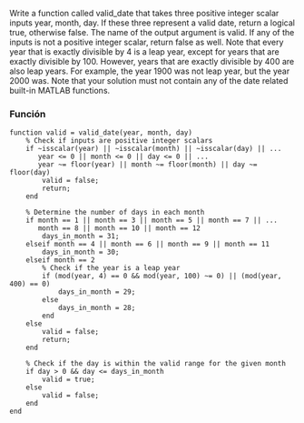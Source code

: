 Write a function called valid_date that takes three positive integer scalar inputs year, month, day. If these three represent a valid date, return a logical true, otherwise false. The name of the output argument is valid. If any of the inputs is not a positive integer scalar, return false as well. Note that every year that is exactly divisible by 4 is a leap year, except for years that are exactly divisible by 100. However, years that are exactly divisible by 400 are also leap years. For example, the year 1900 was not leap year, but the year 2000 was. Note that your solution must not contain any of the date related built-in MATLAB functions.	

### Función
```
function valid = valid_date(year, month, day)
    % Check if inputs are positive integer scalars
    if ~isscalar(year) || ~isscalar(month) || ~isscalar(day) || ...
       year <= 0 || month <= 0 || day <= 0 || ...
       year ~= floor(year) || month ~= floor(month) || day ~= floor(day)
        valid = false;
        return;
    end
    
    % Determine the number of days in each month
    if month == 1 || month == 3 || month == 5 || month == 7 || ...
       month == 8 || month == 10 || month == 12
        days_in_month = 31;
    elseif month == 4 || month == 6 || month == 9 || month == 11
        days_in_month = 30;
    elseif month == 2
        % Check if the year is a leap year
        if (mod(year, 4) == 0 && mod(year, 100) ~= 0) || (mod(year, 400) == 0)
            days_in_month = 29;
        else
            days_in_month = 28;
        end
    else
        valid = false;
        return;
    end
    
    % Check if the day is within the valid range for the given month
    if day > 0 && day <= days_in_month
        valid = true;
    else
        valid = false;
    end
end
```
